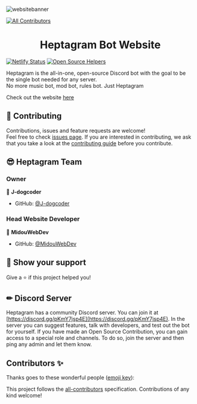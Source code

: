 ![websitebanner](https://user-images.githubusercontent.com/65788728/160951381-7ce58bbd-5ab8-4cb8-8545-3fa1b2e65e5b.png)
<!-- ALL-CONTRIBUTORS-BADGE:START - Do not remove or modify this section -->
[![All Contributors](https://img.shields.io/badge/all_contributors-0-orange.svg?style=flat-square)](#contributors-)
<!-- ALL-CONTRIBUTORS-BADGE:END -->

<div align="center">
<h1>Heptagram Bot Website</h1>
</div>

[![Netlify Status](https://api.netlify.com/api/v1/badges/d2a3020b-c3a0-4828-8322-a9ce5918ab5b/deploy-status)](https://app.netlify.com/sites/lively-salmiakki-554d9d/deploys)
[![Open Source Helpers](https://www.codetriage.com/heptagram-bot-project/website/badges/users.svg)](https://www.codetriage.com/heptagram-bot-project/website)

Heptagram is the all-in-one, open-source Discord bot with the goal to be the single bot needed for any server.
<br/>
No more music bot, mod bot, rules bot. Just Heptagram

Check out the website [here](https://heptagrambotproject.com/)

## 🤝 Contributing

Contributions, issues and feature requests are welcome!<br />Feel free to check [issues page](https://github.com/Heptagram-Bot-Project-Project/website/issues). If you are interested in contributing, we ask that you take a look at the [contributing guide](https://github.com/Heptagram-Bot-Project-Project/bot/blob/master/CONTRIBUTING.md) before you contribute.

## 😎 Heptagram Team

### Owner

👤 **J-dogcoder**

-   GitHub: [@J-dogcoder](https://github.com/J-dogcoder)

### Head Website Developer

👤 **MidouWebDev**

-   GitHub: [@MidouWebDev](https://github.com/MidouWebDev)

## 🙏 Show your support

Give a ⭐️ if this project helped you!

## ✏ Discord Server

Heptagram has a community Discord server. You can join it at [https://discord.gg/pKmY7jsp4E](https://discord.gg/pKmY7jsp4E). In the server you can suggest features, talk with developers, and test out the bot for yourself. If you have made an Open Source Contribution, you can gain access to a special role and channels. To do so, join the server and then ping any admin and let them know.

## Contributors ✨

Thanks goes to these wonderful people ([emoji key](https://allcontributors.org/docs/en/emoji-key)):

<!-- ALL-CONTRIBUTORS-LIST:START - Do not remove or modify this section -->
<!-- prettier-ignore-start -->
<!-- markdownlint-disable -->
<!-- markdownlint-restore -->
<!-- prettier-ignore-end -->
<!-- ALL-CONTRIBUTORS-LIST:END -->

This project follows the [all-contributors](https://github.com/all-contributors/all-contributors) specification. Contributions of any kind welcome!